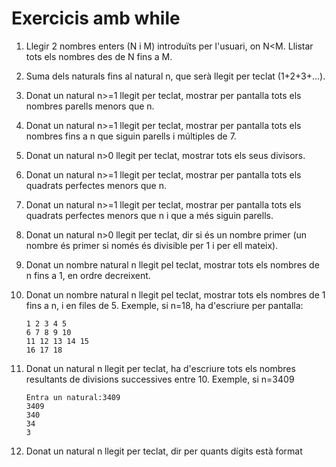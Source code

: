 # Exercicis amb while

1. Llegir 2 nombres enters (N i M) introduïts per l'usuari, on N<M. Llistar tots els nombres des de N fins a M.

2. Suma dels naturals fins al natural n, que serà llegit per teclat (1+2+3+...).

3. Donat un natural n>=1 llegit per teclat, mostrar per pantalla tots els nombres
parells menors que n.

4. Donat un natural n>=1 llegit per teclat, mostrar per pantalla tots els nombres fins
a n que siguin parells i múltiples de 7.

5. Donat un natural n>0 llegit per teclat, mostrar tots els seus divisors.

6. Donat un natural n>=1 llegit per teclat, mostrar per pantalla tots els quadrats
perfectes menors que n.

7. Donat un natural n>=1 llegit per teclat, mostrar per pantalla tots els quadrats
perfectes menors que n i que a més siguin parells.

8. Donat un natural n>0 llegit per teclat, dir si és un nombre primer (un nombre és primer si només és divisible per 1 i per ell mateix).

9. Donat un nombre natural n llegit pel teclat, mostrar tots els nombres de n fins a 1, en ordre decreixent.

10. Donat un nombre natural n llegit pel teclat, mostrar tots els nombres de 1 fins a n, i en files de 5. Exemple, si n=18, ha d'escriure per pantalla:

    ```console
    1 2 3 4 5
    6 7 8 9 10
    11 12 13 14 15
    16 17 18
    ```

11. Donat un natural n llegit per teclat, ha d'escriure tots els nombres resultants de divisions successives entre 10. Exemple, si n=3409

    ```console
    Entra un natural:3409
    3409
    340
    34
    3
    ```

12. Donat un natural n llegit per teclat, dir per quants dígits està format